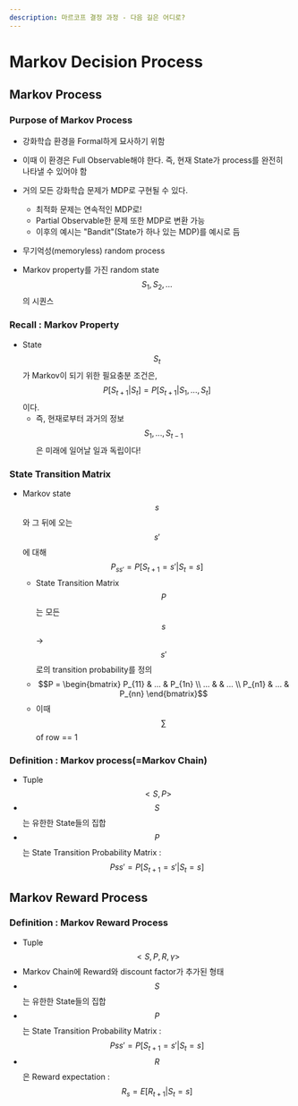 ```yaml
---
description: 마르코프 결정 과정 - 다음 길은 어디로?
---
```


# Markov Decision Process

## Markov Process

### Purpose of Markov Process

* 강화학습 환경을 Formal하게 묘사하기 위함 
* 이때 이 환경은 Full Observable해야 한다. 즉, 현재 State가 process를 완전히 나타낼 수 있어야 함
* 거의 모든 강화학습 문제가 MDP로 구현될 수 있다.

  * 최적화 문제는 연속적인 MDP로!
  * Partial Observable한 문제 또한 MDP로 변환 가능
  * 이후의 예시는 "Bandit"\(State가 하나 있는 MDP\)를 예시로 듬

* 무기억성\(memoryless\) random process
* Markov property를 가진 random state $$S_1, S_2, ...$$의 시퀀스

### Recall : Markov Property 

* State $$S_t$$가 Markov이 되기 위한 필요충분 조건은, $$P[S_{t+1}|S_t] = P[S_{t+1}|S_1, ... , S_t]$$이다.
  * 즉, 현재로부터 과거의 정보 $$S_1, ..., S_{t-1}$$은 미래에 일어날 일과 독립이다!

### State Transition Matrix

* Markov state $$s$$와 그 뒤에 오는 $$s'$$에 대해 $$P_{ss'} = P[S_{t+1} = s' | S_{t} = s]$$
  * State Transition Matrix $$P$$는 모든 $$s$$→ $$s'$$로의 transition probability를 정의
  * $$P = \begin{bmatrix} P_{11} & ... & P_{1n} \\ ... &  & ... \\ P_{n1} & ... & P_{nn} \end{bmatrix}$$
  * 이때 $$\sum$$of row == 1

### Definition : Markov process\(=Markov Chain\)

* Tuple $$<S, P>$$
* $$S$$는 유한한 State들의 집합
* $$P$$는 State Transition Probability Matrix :$$P{ss'} = P[S_{t+1} = s' | S_{t} = s]$$



## Markov Reward Process

### Definition : Markov Reward Process

* Tuple $$<S, P, R, \gamma>$$
* Markov Chain에 Reward와 discount factor가 추가된 형태
* $$S$$는 유한한 State들의 집합
* $$P$$는 State Transition Probability Matrix :$$P{ss'} = P[S_{t+1} = s' | S_{t} = s]$$
* $$R$$은 Reward expectation : $$R_s = E[R_{t+1} | S_{t} = s]$$

